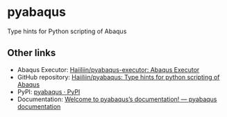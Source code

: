 # pyabaqus
 Type hints for Python scripting of Abaqus

## Other links

- Abaqus Executor: [Haiiliin/pyabaqus-executor: Abaqus Executor](https://github.com/Haiiliin/pyabaqus-executor)
- GitHub repository: [Haiiliin/pyabaqus: Type hints for python scripting of Abaqus](https://github.com/Haiiliin/pyabaqus)
- PyPI: [pyabaqus · PyPI](https://pypi.org/project/pyabaqus/)
- Documentation: [Welcome to pyabaqus’s documentation! — pyabaqus documentation](https://haiiliin.com/pyabaqus/)

